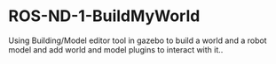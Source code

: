# ROS-ND-1-BuildMyWorld
Using Building/Model editor tool in gazebo to build a world and a robot model and add world and model plugins to interact with it..
